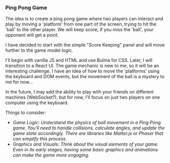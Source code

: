 ### Ping Pong Game

The idea is to create a ping pong game where two players can interact and play by moving a 'platform' from one part of the screen, trying to hit the 'ball' to the other player. We will keep score; if you miss the 'ball', your opponent will get a point.

I have decided to start with the simple "Score Keeping" panel and will move further to the game model logic.

I'll begin with vanilla JS and HTML and use Bulma for CSS. Later, I will transition to a React UI. The game mechanic is new to me, so it will be an interesting challenge. I have an idea of how to move the 'platforms' using the keyboard and DOM events, but the movement of the ball is a mystery to me for now... <br>

In the future, I may add the ability to play with your friends on different machines (WebSocket?), but for now, I'll focus on just two players on one computer using the keyboard.

Things to consider:
- *Game Logic: Understand the physics of ball movement in a Ping Pong game. You'll need to handle collisions, calculate angles, and update the game state accordingly. There are libraries like Matter.js or Phaser that can simplify this process.* 
- *Graphics and Visuals: Think about the visual elements of your game. Even in its early stages, having some basic graphics and animations can make the game more engaging.*